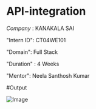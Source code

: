 # API-integration

*Company* : KANAKALA SAI

"Intern ID": CT04WE101

"Domain": Full Stack

"Duration" : 4 Weeks

"Mentor": Neela Santhosh Kumar

#Output 

![Image](https://github.com/user-attachments/assets/319c8f79-0066-4305-87fd-a7e159a024c7)
